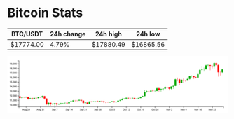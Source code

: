 # Bitcoin Stats

BTC/USDT|24h change|24h high|24h low|
|---|---|---|---|
|$17774.00|4.79%|$17880.49|$16865.56|

<img src="./chart.svg">
